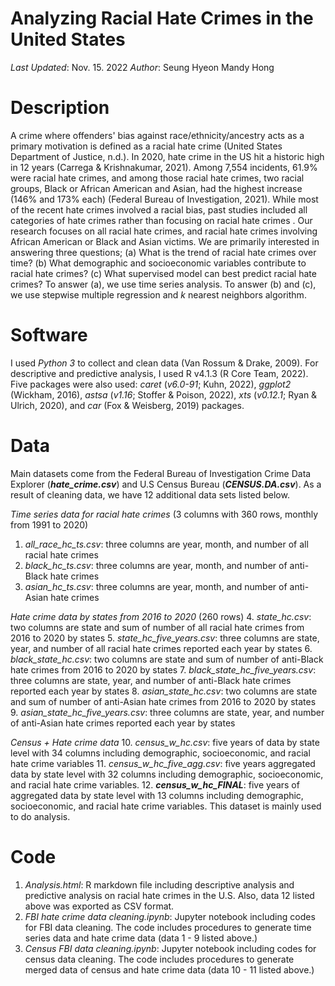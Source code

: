 # Analyzing Racial Hate Crimes in the United States
*Last Updated*: Nov. 15. 2022
*Author*: Seung Hyeon Mandy Hong

# Description
A crime where offenders' bias against race/ethnicity/ancestry acts as a primary motivation is defined as a racial hate crime (United States Department of Justice, n.d.). In 2020, hate crime in the US hit a historic high in 12 years (Carrega & Krishnakumar, 2021). Among 7,554 incidents, 61.9% were racial hate crimes, and among those racial hate crimes, two racial groups, Black or African American and Asian, had the highest increase (146% and 173% each) (Federal Bureau of Investigation, 2021). While most of the recent hate crimes involved a racial bias, past studies included all categories of hate crimes rather than focusing on racial hate crimes . Our research focuses on all racial hate crimes, and racial hate crimes involving African American or Black and Asian victims. We are primarily interested in answering three questions; (a) What is the trend of racial hate crimes over time? (b) What demographic and socioeconomic variables contribute to racial hate crimes? (c) What supervised model can best predict racial hate crimes? To answer (a), we use time series analysis. To answer (b) and (c), we use stepwise multiple regression and *k* nearest neighbors algorithm.

# Software
I used *Python 3* to collect and clean data (Van Rossum & Drake, 2009). For descriptive and predictive analysis, I used R v4.1.3 (R Core Team, 2022). Five packages were also used: *caret* (*v6.0-91*; Kuhn, 2022), *ggplot2* (Wickham, 2016), *astsa* (*v1.16*; Stoffer & Poison, 2022), *xts* (*v0.12.1*; Ryan & Ulrich, 2020), and *car* (Fox & Weisberg, 2019) packages.

# Data
Main datasets come from the Federal Bureau of Investigation Crime Data Explorer (***hate_crime.csv***) and U.S Census Bureau (***CENSUS.DA.csv***). As a result of cleaning data, we have 12 additional data sets listed below.

*Time series data for racial hate crimes* (3 columns with 360 rows, monthly from 1991 to 2020)
1. *all_race_hc_ts.csv*: three columns are year, month, and number of all racial hate crimes
2. *black_hc_ts.csv*: three columns are year, month, and number of anti-Black hate crimes
3. *asian_hc_ts.csv*: three columns are year, month, and number of anti-Asian hate crimes

*Hate crime data by states from 2016 to 2020* (260 rows)
4. *state_hc.csv*: two columns are state and sum of number of all racial hate crimes from 2016 to 2020 by states
5. *state_hc_five_years.csv*: three columns are state, year, and number of all racial hate crimes reported each year by states 
6. *black_state_hc.csv*: two columns are state and sum of number of anti-Black hate crimes from 2016 to 2020 by states
7. *black_state_hc_five_years.csv*: three columns are state, year, and number of anti-Black hate crimes reported each year by states 
8. *asian_state_hc.csv*: two columns are state and sum of number of anti-Asian hate crimes from 2016 to 2020 by states
9. *asian_state_hc_five_years.csv*: three columns are state, year, and number of anti-Asian hate crimes reported each year by states 

*Census + Hate crime data*
10. *census_w_hc.csv*: five years of data by state level with 34 columns including demographic, socioeconomic, and racial hate crime variables
11. *census_w_hc_five_agg.csv*: five years aggregated data by state level with 32 columns including demographic, socioeconomic, and racial hate crime variables.
12. ***census_w_hc_FINAL***: five years of aggregated data by state level with 13 columns including demographic, socioeconomic, and racial hate crime variables. This dataset is mainly used to do analysis.

# Code
1. *Analysis.html*: R markdown file including descriptive analysis and predictive analysis on racial hate crimes in the U.S. Also, data 12 listed above was exported as CSV format.
2. *FBI hate crime data cleaning.ipynb*: Jupyter notebook including codes for FBI data cleaning. The code includes procedures to generate time series data and hate crime data (data 1 - 9 listed above.)
3. *Census FBI data cleaning.ipynb*: Jupyter notebook including codes for census data cleaning. The code includes procedures to generate merged data of census and hate crime data (data 10 - 11 listed above.)

